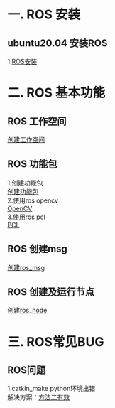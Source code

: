 # 一. ROS 安装
## ubuntu20.04 安装ROS
1.[ROS安装](https://blog.csdn.net/qq_44339029/article/details/120579608)
# 二. ROS 基本功能
## ROS 工作空间
[创建工作空间](https://www.cnblogs.com/gentlejan/p/16624785.html)  
## ROS 功能包
1.创建功能包  
[创建功能包](https://www.cnblogs.com/gentlejan/p/16624785.html)  
2.使用ros opencv  
[OpenCV](https://blog.csdn.net/weixin_41655430/article/details/115170667)  
3.使用ros pcl  
[PCL](https://blog.csdn.net/muyiyushan/article/details/114592222)  
## ROS 创建msg 
[创建ros_msg](https://blog.csdn.net/zhou2677273778/article/details/126477921)  
## ROS 创建及运行节点  
[创建ros_node](https://blog.csdn.net/sinat_26057343/article/details/119967089)  
# 三. ROS常见BUG
## ROS问题
1.catkin_make python环境出错  
  解决方案：[方法二有效](https://blog.csdn.net/qq_51491920/article/details/126255985)
